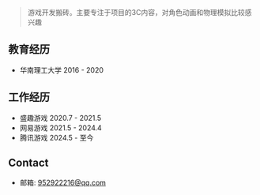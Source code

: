 
> 游戏开发搬砖。主要专注于项目的3C内容，对角色动画和物理模拟比较感兴趣

## 教育经历
* 华南理工大学 2016 - 2020

## 工作经历
* 盛趣游戏  2020.7 - 2021.5
* 网易游戏  2021.5 - 2024.4
* 腾讯游戏  2024.5 - 至今

## Contact
* 邮箱: 952922216@qq.com